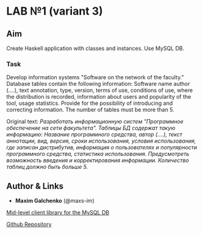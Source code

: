 # LAB №1 (variant 3)

## Aim

Create Haskell application with classes and instances. Use MySQL DB.

### Task

Develop information systems "Software on the network of the faculty." Database tables contain the following information: Software name author (....), text annotation, type, version, terms of use, conditions of use, where the distribution is recorded, information about users and popularity of the tool, usage statistics. Provide for the possibility of introducing and correcting information. The number of tables must be more than 5.

Original text: _Разработать информационную систем "Программное обеспечение на сети факультета". Таблицы БД содержат такую информацию: Название программного средства, автор (....), текст аннотации, вид, версия, сроки использования, условия использования, где записан дистрибутив, информация о пользователях и популярности программного средства, статистика использования. Предусмотреть возможность введения и корректирования информации. Количество таблиц должно быть больше 5._

## Author & Links

- **Maxim Galchenko** (@maxs-im)

[Mid-level client library for the MySQL DB](http://hackage.haskell.org/package/mysql-simple)

[Github Repository](https://github.com/maxs-im/Functional/tree/master/lab_1)